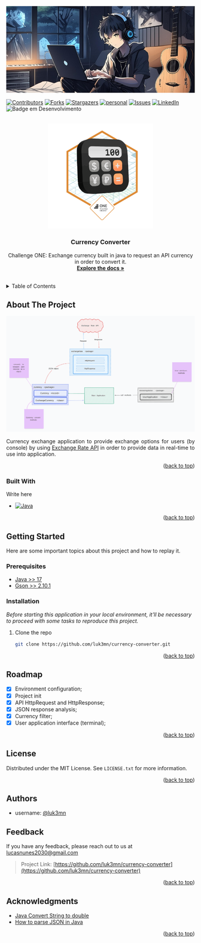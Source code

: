 <a name="currency-converter">
    <img src="https://raw.githubusercontent.com/luk3mn/luk3mn/main/soft_cover.png" width="1480">
</a>

[![Contributors][contributors-shield]][contributors-url]
[![Forks][forks-shield]][forks-url]
[![Stargazers][stars-shield]][stars-url]
[![personal][personal-shield]][personal-url]
[![Issues][issues-shield]][issues-url]
[![LinkedIn][linkedin-shield]][linkedin-url]
![Badge em Desenvolvimento](https://img.shields.io/static/v1?label=STATUS&message=Develoment&color=GREEN&style=for-the-badge)

<!-- PROJECT LOGO -->

<br />
<div align="center">
   <a href="https://github.com/luk3mn/spotify-profile">
    <img width="280" src="Badge-Conversor.png">
  </a>

  <h3 align="center">Currency Converter</h3>

  <p align="center">
    Challenge ONE: Exchange currency built in java to request an API currency in order to convert it.
    <br />
    <a href="https://github.com/luk3mn/currency-converter/README.md"><strong>Explore the docs »</strong></a>
    <br />
    <br />
  </p>
</div>



<!-- TABLE OF CONTENTS -->
<details>
  <summary>Table of Contents</summary>
  <ol>
    <li>
      <a href="#about-the-project">About The Project</a>
      <ul>
        <li><a href="#built-with">Built With</a></li>
      </ul>
    </li>
    <li>
      <a href="#getting-started">Getting Started</a>
      <ul>
        <li><a href="#prerequisites">Prerequisites</a></li>
        <li><a href="#installation">Installation</a></li>
      </ul>
    </li>
    <li><a href="#usage">Usage</a></li>
    <!-- <li><a href="#deploy">Deploy</a></li> -->
    <li><a href="#roadmap">Roadmap</a></li>
    <li><a href="#license">License</a></li>
    <li><a href="#authors">Authors</a></li>
    <li><a href="#feedback">Feedback</a></li>
    <li><a href="#acknowledgments">Acknowledgments</a></li>
  </ol>
</details>



<!-- ABOUT THE PROJECT -->
## About The Project
<!-- IMAGE (OPCIONAL) -->
![diagram](diagram.png)

<p align="justify">
Currency exchange application to provide exchange options for users (by console) by using <a href="https://www.exchangerate-api.com/">Exchange Rate API</a> in order to provide data in real-time to use into application.
</p> 

<p align="right">(<a href="#currency-converter">back to top</a>)</p>

### Built With

Write here

[//]: # (* [![Python][Python]][Python-url])

[//]: # (* [![Flask][Flask]][Flask-url])
* [![Java][Java]][Java-url]

[//]: # (* [![Spring][Spring]][Spring-url])

[//]: # (* [![PostgreSQL][PostgreSQL]][PostgreSQL-url])

[//]: # (* [![Mongo][Mongo]][Mongo-url])

[//]: # (* [![Javascript][Javascript]][Javascript-url])

<p align="right">(<a href="#currency-converter">back to top</a>)</p>



<!-- GETTING STARTED -->
## Getting Started

Here are some important topics about this project and how to replay it.

### Prerequisites

* [Java >> 17](https://docs.oracle.com/en/java/javase/17/docs/api/)
* [Gson >> 2.10.1](https://mvnrepository.com/artifact/com.google.code.gson/gson/2.10.1)

### Installation

_Before starting this application in your local environment, it'll be necessary to proceed with some tasks to reproduce this project._

1. Clone the repo
   ```sh
   git clone https://github.com/luk3mn/currency-converter.git
   ```


<p align="right">(<a href="#currency-converter">back to top</a>)</p>



<!-- USAGE EXAMPLES -->
<!-- ## Usage -->

<!-- Deploy -->
<!-- ## Deploy -->


<!-- ROADMAP -->
## Roadmap

- [x] Environment configuration;
- [x] Project init
- [x] API HttpRequest and HttpResponse;
- [x] JSON response analysis;
- [x] Currency filter;
- [x] User application interface (terminal);

<p align="right">(<a href="#currency-converter">back to top</a>)</p>

<!-- LICENSE -->
## License

Distributed under the MIT License. See `LICENSE.txt` for more information.

<p align="right">(<a href="#currency-converter">back to top</a>)</p>



## Authors

- username: [@luk3mn](https://www.github.com/luk3mn)

## Feedback

If you have any feedback, please reach out to us at lucasnunes2030@gmail.com

> Project Link: [https://github.com/luk3mn/currency-converter](https://github.com/luk3mn/currency-converter)

<p align="right">(<a href="#currency-converter">back to top</a>)</p>


<!-- ACKNOWLEDGMENTS -->
## Acknowledgments

* [Java Convert String to double](https://www.digitalocean.com/community/tutorials/java-convert-string-to-double)
* [How to parse JSON in Java](https://www.codingame.com/playgrounds/3743/how-to-parse-json-in-java)


<p align="right">(<a href="#currency-converter">back to top</a>)</p>



<!-- MARKDOWN LINKS & IMAGES -->
<!-- https://www.markdownguide.org/basic-syntax/#reference-style-links -->
[contributors-shield]: https://img.shields.io/github/contributors/luk3mn/currency-converter.svg?style=for-the-badge
[contributors-url]: https://github.com/luk3mn/currency-converter/graphs/contributors
[issues-shield]: https://img.shields.io/github/issues/luk3mn/currency-converter.svg?style=for-the-badge
[issues-url]: https://github.com/luk3mn/currency-converter/issues
[forks-shield]: https://img.shields.io/github/forks/luk3mn/currency-converter.svg?style=for-the-badge
[forks-url]: https://github.com/luk3mn/currency-converter/network/members
[stars-shield]: https://img.shields.io/github/stars/luk3mn/currency-converter.svg?style=for-the-badge
[stars-url]: https://github.com/luk3mn/currency-converter/stargazers
[license-shield]: https://img.shields.io/github/license/othneildrew/Best-README-Template.svg?style=for-the-badge
[license-url]: https://github.com/luk3mn/currency-converter/blob/master/LICENSE
[linkedin-shield]: https://img.shields.io/badge/-LinkedIn-black.svg?style=for-the-badge&logo=linkedin&colorB=555
[linkedin-url]: https://www.linkedin.com/in/lucasmaues/
[personal-shield]: https://img.shields.io/static/v1?label=Luke&message=🎸&color=2e3643&style=for-the-badge&colorB=555
[personal-url]: https://www.rocketseat.com.br/

<!-- Stack Shields -->
[Python]: https://img.shields.io/badge/Python-3776AB?style=for-the-badge&logo=python&logoColor=ffffff
[Python-url]: https://www.python.org/
[Flask]: https://img.shields.io/badge/Flask-000000?style=for-the-badge&logo=flask&logoColor=ffffff
[Flask-url]: https://flask.palletsprojects.com/en/3.0.x/
[Java]: https://img.shields.io/badge/Java-E02027?style=for-the-badge&logo=java&logoColor=ffffff
[Java-url]: https://www.java.com/en/
[Spring]: https://img.shields.io/badge/SrpingBoot-6DB33F?style=for-the-badge&logo=springboot&logoColor=ffffff
[Spring-url]: https://spring.io/projects/spring-boot
[PostgreSQL]: https://img.shields.io/badge/POSTGRESQL-4169E1?style=for-the-badge&logo=postgresql&logoColor=ffffff
[PostgreSQL-url]: https://www.postgresql.org/
[Mongo]: https://img.shields.io/badge/Mongodb-green?style=for-the-badge&logo=mongodb&logoColor=ffffff
[Mongo-url]: https://www.mongodb.com/docs/
[Javascript]: https://img.shields.io/badge/JavaScript-F7DF1E?style=for-the-badge&logo=javascript&logoColor=black
[Javascript-url]: https://developer.mozilla.org/pt-BR/docs/Web/JavaScript